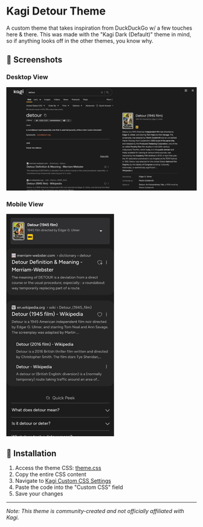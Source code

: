 # Kagi Detour Theme

A custom theme that takes inspiration from DuckDuckGo w/ a few touches here & there. This was made with the "Kagi Dark (Default)" theme in mind, so if anything looks off in the other themes, you know why.

## 📸 Screenshots

### Desktop View
<img src="https://github.com/Netri0/Kagi-Detour-Theme/blob/main/screenshots/Desktop.png" alt="Desktop">

### Mobile View
<img src="https://github.com/Netri0/Kagi-Detour-Theme/blob/main/screenshots/Mobile-Android.jpg" alt="Mobile Interface" width="285">

## 🚀 Installation

1. Access the theme CSS: [theme.css](https://raw.githubusercontent.com/Netri0/Kagi-Detour-Theme/refs/heads/main/theme.css)
2. Copy the entire CSS content
3. Navigate to [Kagi Custom CSS Settings](https://kagi.com/settings?p=custom_css)
4. Paste the code into the "Custom CSS" field
5. Save your changes

---
*Note: This theme is community-created and not officially affiliated with Kagi.*

